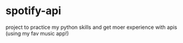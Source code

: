 # spotify-api
project to practice my python skills and get moer experience with apis (using my fav music app!)
